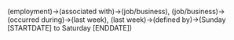 (employment)->(associated with)->(job/business), (job/business)->(occurred during)->(last week), (last week)->(defined by)->(Sunday [STARTDATE] to Saturday [ENDDATE])